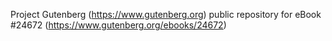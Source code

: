 Project Gutenberg (https://www.gutenberg.org) public repository for eBook #24672 (https://www.gutenberg.org/ebooks/24672)
